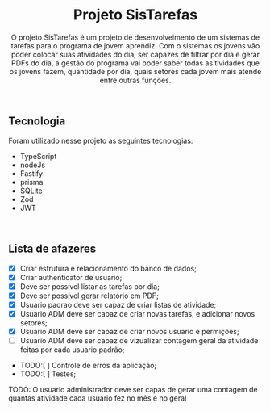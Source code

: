 <h1 align="center">Projeto SisTarefas</h1>

<p align="center">O projeto SisTarefas é um projeto de desenvolveimento de um sistemas de tarefas para o programa de jovem aprendiz.
Com o sistemas os jovens vão poder colocar suas atividades do dia, ser capazes de filtrar por dia e gerar PDFs do dia, a gestão do programa
vai poder saber todas as tividades que os jovens fazem, quantidade por dia, quais setores cada jovem mais atende entre outras funções.
</p>

</br>

## Tecnologia

Foram utilizado nesse projeto as seguintes tecnologias:

- TypeScript
- nodeJs
- Fastify
- prisma
- SQLite
- Zod
- JWT


</br>

## Lista de afazeres

- [x] Criar estrutura e relacionamento do banco de dados;
- [x] Criar authenticator de usuario;
- [x] Deve ser possível listar as tarefas por dia;
- [x] Deve ser possível gerar relatório em PDF;
- [x] Usuario padrao deve ser capaz de criar listas de atividade;
- [x] Usuario ADM deve ser capaz de criar novas tarefas, e adicionar novos setores;
- [x] Usuario ADM deve ser capaz de criar novos usuario e permições;
- [ ] Usuario ADM deve ser capaz de vizualizar contagem geral da atividade feitas por cada usuario padrão;
- TODO:[ ] Controle de erros da aplicação;
- TODO:[ ] Testes;

TODO: O usuario administrador deve ser capas de gerar uma contagem de quantas atividade cada usuario fez no mês e no geral
